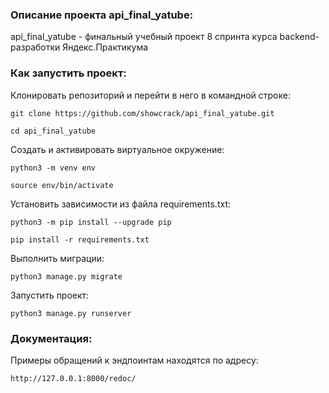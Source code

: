 ### Описание проекта api_final_yatube:

api_final_yatube - финальный учебный проект 8 спринта курса backend-разработки
Яндекс.Практикума

### Как запустить проект:

Клонировать репозиторий и перейти в него в командной строке:

```
git clone https://github.com/showcrack/api_final_yatube.git
```

```
cd api_final_yatube
```

Cоздать и активировать виртуальное окружение:

```
python3 -m venv env
```

```
source env/bin/activate
```

Установить зависимости из файла requirements.txt:

```
python3 -m pip install --upgrade pip
```

```
pip install -r requirements.txt
```

Выполнить миграции:

```
python3 manage.py migrate
```

Запустить проект:

```
python3 manage.py runserver
```

### Документация:

Примеры обращений к эндпоинтам находятся по адресу:

```
http://127.0.0.1:8000/redoc/
```
